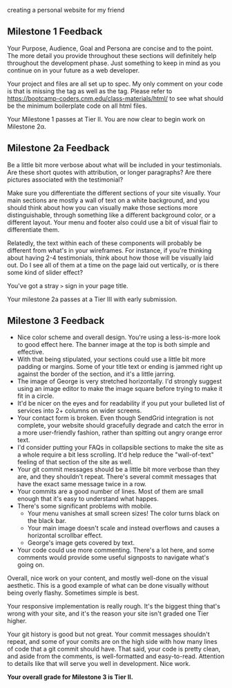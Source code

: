 creating a personal website for my friend

## Milestone 1 Feedback

Your Purpose, Audience, Goal and Persona are concise and to the point. The more detail you provide throughout these sections will definitely help throughout the development phase. Just something to keep in mind as you continue on in your future as a web developer.

Your project and files are all set up to spec. My only comment on your code is that is missing the <head> tag as well as the <body> tag. Please refer to https://bootcamp-coders.cnm.edu/class-materials/html/ to see what should be the minimum boilerplate code on all html files. 

Your Milestone 1 passes at Tier II. You are now clear to begin work on Milestone 2α.

## Milestone 2a Feedback

Be a little bit more verbose about what will be included in your testimonials.  Are these short quotes with attribution, or longer paragraphs?  Are there pictures associated with the testimonial?  

Make sure you differentiate the different sections of your site visually.  Your main sections are mostly a wall of text on a white background, and you should think about how you can visually make those sections more distinguishable, through something like a different background color, or a different layout.  Your menu and footer also could use a bit of visual flair to differentiate them.

Relatedly, the text within each of these components will probably be different from what's in your wireframes.  For instance, if you're thinking about having 2-4 testimonials, think about how those will be visually laid out.  Do I see all of them at a time on the page laid out vertically, or is there some kind of slider effect?

You've got a stray `>` sign in your page title.

Your milestone 2a passes at a Tier III with early submission.

## Milestone 3 Feedback

* Nice color scheme and overall design.  You're using a less-is-more look to good effect here.  The banner image at the top is both simple and effective.
* With that being stipulated, your sections could use a little bit more padding or margins.  Some of your title text or ending is jammed right up against the border of the section, and it's a little jarring.
* The image of George is very stretched horizontally.  I'd strongly suggest using an image editor to make the image square before trying to make it fit in a circle.
* It'd be nicer on the eyes and for readability if you put your bulleted list of services into 2+ columns on wider screens.
* Your contact form is broken.  Even though SendGrid integration is not complete, your website should gracefully degrade and catch the error in a more user-friendly fashion, rather than spitting out angry orange error text.
* I'd consider putting your FAQs in collapsible sections to make the site as a whole require a bit less scrolling.  It'd help reduce the "wall-of-text" feeling of that section of the site as well.
* Your git commit messages should be a little bit more verbose than they are, and they shouldn't repeat.  There's several commit messages that have the exact same message twice in a row.
* Your commits are a good number of lines.  Most of them are small enough that it's easy to understand what happes.
* There's some significant problems with mobile.
  * Your menu vanishes at small screen sizes!  The color turns black on the black bar.
  * Your main image doesn't scale and instead overflows and causes a horizontal scrollbar effect.
  * George's image gets covered by text.
* Your code could use more commenting.  There's a lot here, and some comments would provide some useful signposts to navigate what's going on.

Overall, nice work on your content, and mostly well-done on the visual aesthetic.  This is a good example of what can be done visually without being overly flashy.  Sometimes simple is best.

Your responsive implementation is really rough.  It's the biggest thing that's wrong with your site, and it's the reason your site isn't graded one Tier higher.

Your git history is good but not great.  Your commit messages shouldn't repeat, and some of your comits are on the high side with how many lines of code that a git commit should have.  That said, your code is pretty clean, and aside from the comments, is well-formatted and easy-to-read.  Attention to details like that will serve you well in development.  Nice work.

**Your overall grade for Milestone 3 is Tier II.**


